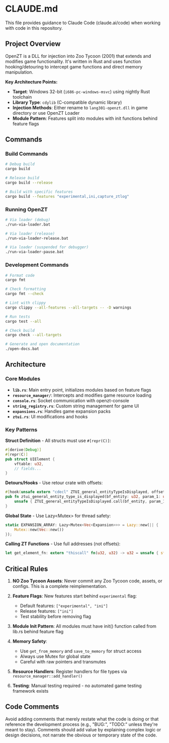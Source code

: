 # CLAUDE.md

This file provides guidance to Claude Code (claude.ai/code) when working with code in this repository.

## Project Overview

OpenZT is a DLL for injection into Zoo Tycoon (2001) that extends and modifies game functionality. It's written in Rust and uses function hooking/detouring to intercept game functions and direct memory manipulation.

**Key Architecture Points:**
- **Target**: Windows 32-bit (`i686-pc-windows-msvc`) using nightly Rust toolchain
- **Library Type**: `cdylib` (C-compatible dynamic library)
- **Injection Methods**: Either rename to `lang301-openzt.dll` in game directory or use OpenZT Loader
- **Module Pattern**: Features split into modules with init functions behind feature flags

## Commands

### Build Commands
```bash
# Debug build
cargo build

# Release build  
cargo build --release

# Build with specific features
cargo build --features "experimental,ini,capture_ztlog"
```

### Running OpenZT
```bash
# Via loader (debug)
./run-via-loader.bat

# Via loader (release)
./run-via-loader-release.bat

# Via loader (suspended for debugger)
./run-via-loader-pause.bat
```

### Development Commands
```bash
# Format code
cargo fmt

# Check formatting
cargo fmt --check

# Lint with clippy
cargo clippy --all-features --all-targets -- -D warnings

# Run tests
cargo test --all

# Check build
cargo check --all-targets

# Generate and open documentation
./open-docs.bat
```

## Architecture

### Core Modules
- **`lib.rs`**: Main entry point, initializes modules based on feature flags
- **`resource_manager/`**: Intercepts and modifies game resource loading
- **`console.rs`**: Socket communication with openzt-console
- **`string_registry.rs`**: Custom string management for game UI
- **`expansions.rs`**: Handles game expansion packs
- **`ztui.rs`**: UI modifications and hooks

### Key Patterns

**Struct Definition** - All structs must use `#[repr(C)]`:
```rust
#[derive(Debug)]
#[repr(C)]
pub struct UIElement {
    vftable: u32,
    // fields...
}
```

**Detours/Hooks** - Use retour crate with offsets:
```rust
#[hook(unsafe extern "cdecl" ZTUI_general_entityTypeIsDisplayed, offset=0x000e8cc8)]
pub fn ztui_general_entity_type_is_displayed(bf_entity: u32, param_1: u32, param_2: u32) -> u8 {
    unsafe { ZTUI_general_entityTypeIsDisplayed.call(bf_entity, param_1, param_2) }
}
```

**Global State** - Use Lazy<Mutex<T>> for thread safety:
```rust
static EXPANSION_ARRAY: Lazy<Mutex<Vec<Expansion>>> = Lazy::new(|| {
    Mutex::new(Vec::new())
});
```

**Calling ZT Functions** - Use full addresses (not offsets):
```rust
let get_element_fn: extern "thiscall" fn(u32, u32) -> u32 = unsafe { std::mem::transmute(0x0040157d) };
```

## Critical Rules

1. **NO Zoo Tycoon Assets**: Never commit any Zoo Tycoon code, assets, or configs. This is a complete reimplementation.

2. **Feature Flags**: New features start behind `experimental` flag:
   - Default features: `["experimental", "ini"]`
   - Release features: `["ini"]`
   - Test stability before removing flag

3. **Module Init Pattern**: All modules must have init() function called from lib.rs behind feature flag

4. **Memory Safety**: 
   - Use `get_from_memory` and `save_to_memory` for struct access
   - Always use Mutex for global state
   - Careful with raw pointers and transmutes

5. **Resource Handlers**: Register handlers for file types via `resource_manager::add_handler()`

6. **Testing**: Manual testing required - no automated game testing framework exists

## Code Comments
Avoid adding comments that merely restate what the code is doing or that reference the development process (e.g., "BUG:", "TODO:" unless they're meant to stay). Comments should add value by explaining complex logic or design decisions, not narrate the obvious or temporary state of the code.
